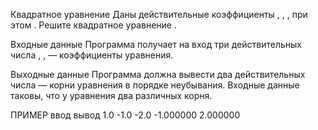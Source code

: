 Квадратное уравнение
Даны действительные коэффициенты , , , при этом . Решите квадратное уравнение .

Входные данные
Программа получает на вход три действительных числа , ,  — коэффициенты уравнения.

Выходные данные
Программа должна вывести два действительных числа — корни уравнения в порядке неубывания. Входные данные таковы, что у уравнения два различных корня.

ПРИМЕР
ввод	вывод
1.0
-1.0
-2.0
-1.000000 2.000000
